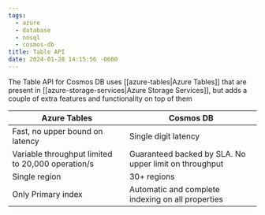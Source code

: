 ```yaml
---
tags:
  - azure
  - database
  - nosql
  - cosmos-db
title: Table API
date: 2024-01-28 14:15:56 -0600
---
```


The Table API for Cosmos DB uses [[azure-tables|Azure Tables]] that are present in [[azure-storage-services|Azure Storage Services]], but adds a couple of extra features and functionality on top of them

| Azure Tables                                      | Cosmos DB                                              |
| ------------------------------------------------- | ------------------------------------------------------ |
| Fast, no upper bound on latency                   | Single digit latency                                   |
| Variable throughput limited to 20,000 operation/s | Guaranteed backed by SLA. No upper limit on throughput |
| Single region                                     | 30+ regions                                            |
| Only Primary index                                | Automatic and complete indexing on all properties      |
